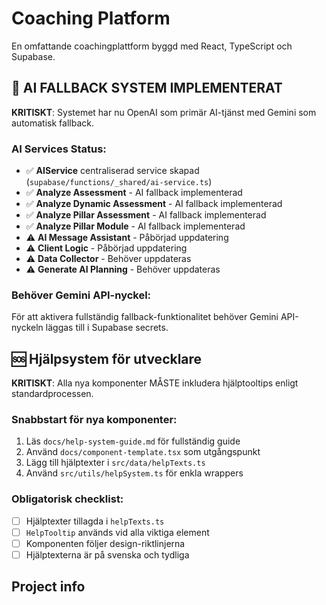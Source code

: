 # Coaching Platform

En omfattande coachingplattform byggd med React, TypeScript och Supabase.

## 🤖 AI FALLBACK SYSTEM IMPLEMENTERAT

**KRITISKT**: Systemet har nu OpenAI som primär AI-tjänst med Gemini som automatisk fallback.

### AI Services Status:
- ✅ **AIService** centraliserad service skapad (`supabase/functions/_shared/ai-service.ts`)
- ✅ **Analyze Assessment** - AI fallback implementerad
- ✅ **Analyze Dynamic Assessment** - AI fallback implementerad  
- ✅ **Analyze Pillar Assessment** - AI fallback implementerad
- ✅ **Analyze Pillar Module** - AI fallback implementerad
- ⚠️ **AI Message Assistant** - Påbörjad uppdatering
- ⚠️ **Client Logic** - Påbörjad uppdatering
- ⚠️ **Data Collector** - Behöver uppdateras
- ⚠️ **Generate AI Planning** - Behöver uppdateras

### Behöver Gemini API-nyckel:
För att aktivera fullständig fallback-funktionalitet behöver Gemini API-nyckeln läggas till i Supabase secrets.

## 🆘 Hjälpsystem för utvecklare

**KRITISKT**: Alla nya komponenter MÅSTE inkludera hjälptooltips enligt standardprocessen.

### Snabbstart för nya komponenter:
1. Läs `docs/help-system-guide.md` för fullständig guide  
2. Använd `docs/component-template.tsx` som utgångspunkt
3. Lägg till hjälptexter i `src/data/helpTexts.ts`
4. Använd `src/utils/helpSystem.ts` för enkla wrappers

### Obligatorisk checklist:
- [ ] Hjälptexter tillagda i `helpTexts.ts`
- [ ] `HelpTooltip` används vid alla viktiga element  
- [ ] Komponenten följer design-riktlinjerna
- [ ] Hjälptexterna är på svenska och tydliga

## Project info